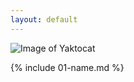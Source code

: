 ```yaml
---
layout: default
---
```

![Image of Yaktocat](https://octodex.github.com/images/yaktocat.png)

{% include 01-name.md %}

<br>

